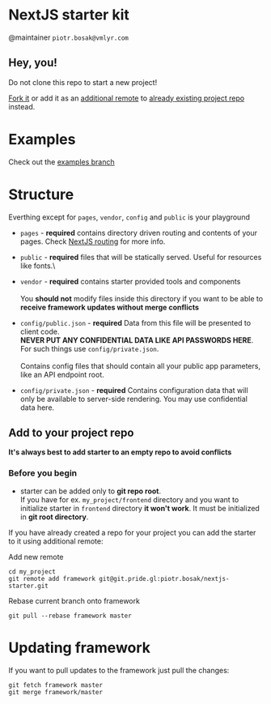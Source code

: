 # NextJS starter kit

@maintainer `piotr.bosak@vmlyr.com`

## Hey, you!

Do not clone this repo to start a new project!

[Fork it](https://git.pride.gl/piotr.bosak/nextjs-starter/-/forks/new) or add it as an [additional remote](#add-to-your-project-repo) to [already existing project repo](#add-to-your-project-repo) instead.

# Examples
Check out the [examples branch](https://git.pride.gl/piotr.bosak/nextjs-starter/-/tree/examples)

# Structure
Everthing except for `pages`, `vendor`, `config` and `public` is your playground

* `pages` - **required** contains directory driven routing and contents of your pages. Check [NextJS routing](https://nextjs.org/docs/routing/introduction) for more info.

* `public` - **required** files that will be statically served. Useful for resources like fonts.\

* `vendor` - **required** contains starter provided tools and components\
\
You **should not** modify files inside this directory if you want to be able to **receive framework updates without merge conflicts**

* `config/public.json` - **required** Data from this file will be presented to client code. \
**NEVER PUT ANY CONFIDENTIAL DATA LIKE API PASSWORDS HERE**.\
For such things use `config/private.json`.\
\
Contains config files that should contain all your public app parameters, like an API endpoint root.
 
* `config/private.json` - **required** Contains configuration data that will only be available to server-side rendering. You may use confidential data here. 

## Add to your project repo
**It's always best to add starter to an empty repo to avoid conflicts**

### Before you begin
* starter can be added only to **git repo root**. \
If you have for ex. `my_project/frontend` directory and you want to initialize starter in `frontend` directory **it won't work**\.
It must be initialized in **git root directory**.

If you have already created a repo for your project you can add the starter to it using additional remote:

Add new remote
```
cd my_project
git remote add framework git@git.pride.gl:piotr.bosak/nextjs-starter.git
```

Rebase current branch onto framework
```
git pull --rebase framework master
``` 

# Updating framework
If you want to pull updates to the framework just pull the changes:
```
git fetch framework master
git merge framework/master
```
